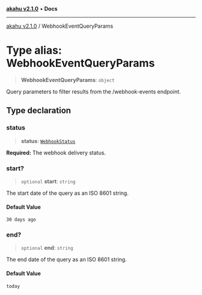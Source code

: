 [**akahu v2.1.0**](../README.md) • **Docs**

***

[akahu v2.1.0](../README.md) / WebhookEventQueryParams

# Type alias: WebhookEventQueryParams

> **WebhookEventQueryParams**: `object`

Query parameters to filter results from the /webhook-events endpoint.

## Type declaration

### status

> **status**: [`WebhookStatus`](WebhookStatus.md)

**Required:** The webhook delivery status.

### start?

> `optional` **start**: `string`

The start date of the query as an ISO 8601 string.

#### Default Value

`30 days ago`

### end?

> `optional` **end**: `string`

The end date of the query as an ISO 8601 string.

#### Default Value

`today`
